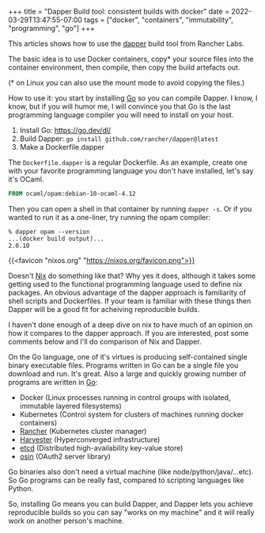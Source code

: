 +++
title = "Dapper Build tool: consistent builds with docker"
date = 2022-03-29T13:47:55-07:00
tags = ["docker", "containers", "immutability", "programming", "go"]
+++

This articles shows how to use the [dapper](https://github.com/rancher/dapper) build tool from Rancher Labs.

The basic idea is to use Docker containers, copy&ast; your source files into the container environment, then compile, 
then copy the build artefacts out.

(&ast; on Linux you can also use the mount mode to avoid copying the files.)

How to use it: you start by installing [Go](https://golang.org) so you can compile Dapper. I know, I know, but 
if you will humor me, I will convince you that Go is the last programming language compiler you will need to 
install on your host.

1. Install Go: https://go.dev/dl/
2. Build Dapper: `go install github.com/rancher/dapper@latest`
3. Make a Dockerfile.dapper

The `Dockerfile.dapper` is a regular Dockerfile. As an example, create one with your favorite programming language 
you don't have installed, let's say it's OCaml.

```Dockerfile
FROM ocaml/opam:debian-10-ocaml-4.12
```

Then you can open a shell in that container by running `dapper -s`. Or if 
you wanted to run it as a one-liner, try running the opam compiler:

```shell
% dapper opam --version
...(docker build output)...
2.0.10
```

{{<favicon "nixos.org" "https://nixos.org/favicon.png">}}

Doesn't [Nix](https://nixos.org) do something like that? Why yes it does, 
although it takes some getting used to the functional programming language used to define 
nix packages. An obvious advantage of the dapper approach is familiarity of shell scripts 
and Dockerfiles. If your team is familiar with these things then Dapper will be a good fit 
for acheiving reproducible builds.

I haven't done enough of a deep dive on nix to have much of an opinion on 
how it compares to the dapper approach. If you are interested, post some comments below and 
I'll do comparison of Nix and Dapper.

On the Go language, one of it's virtues is producing self-contained single binary executable files.
Programs written in Go can be a single file you download and run. It's great. Also a large and 
quickly growing number of programs are written in [Go](https://golang.org): 
- Docker (Linux processes running in control groups with isolated, immutable layered filesystems)
- Kubernetes (Control system for clusters of machines running docker containers)
- [Rancher](https://github.com/rancher/rancher) (Kubernetes cluster manager)
- [Harvester](https://github.com/harvester/harvester) (Hyperconverged infrastructure)
- [etcd](https://github.com/etcd-io/etcd) (Distributed high-availability key-value store)
- [osin](https://github.com/openshift/osin) (OAuth2 server library)

Go binaries also don't need a virtual machine (like node/python/java/...etc). So Go programs can be 
really fast, compared to scripting languages like Python.

So, installing Go means you can build Dapper, and Dapper lets you achieve reproducible builds so 
you can say "works on my machine" and it will really work on another person's machine.
